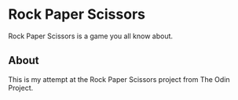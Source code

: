 # Rock Paper Scissors

Rock Paper Scissors is a game you all know about.

## About 

This is my attempt at the Rock Paper Scissors project from The Odin Project.